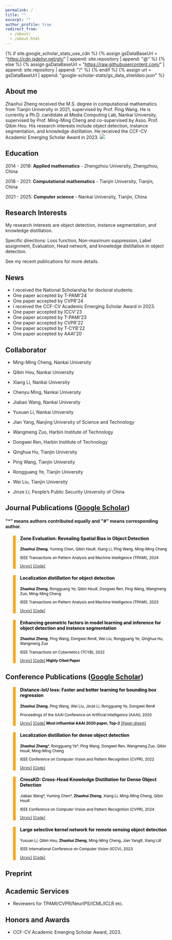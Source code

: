 ```yaml
---
permalink: /
title: ""
excerpt: ""
author_profile: true
redirect_from: 
  - /about/
  - /about.html
---
```


{% if site.google_scholar_stats_use_cdn %}
{% assign gsDataBaseUrl = "https://cdn.jsdelivr.net/gh/" | append: site.repository | append: "@" %}
{% else %}
{% assign gsDataBaseUrl = "https://raw.githubusercontent.com/" | append: site.repository | append: "/" %}
{% endif %}
{% assign url = gsDataBaseUrl | append: "google-scholar-stats/gs_data_shieldsio.json" %}

<span class='anchor' id='about-me'></span>

## About me

Zhaohui Zheng received the M.S. degree in computational mathematics from Tianjin University in 2021, supervised by Prof. Ping Wang.
He is currently a Ph.D. candidate at Media Computing Lab, Nankai University, supervised by Prof. Ming-Ming Cheng and co-supervised by Asso. Prof. Qibin Hou.
His research interests include object detection, instance segmentation, and knowledge distillation.
He received the CCF-CV Academic Emerging Scholar Award in 2023.
 <a href='https://scholar.google.com/citations?user=0X71NDYAAAAJ'><img src="https://img.shields.io/endpoint?url={{ url | url_encode }}&logo=Google%20Scholar&labelColor=f6f6f6&color=9cf&style=flat&label=Citation"></a>

## Education

2014 - 2018: <b>Applied mathematics</b> - Zhengzhou University, Zhengzhou, China

2018 - 2021: <b>Computational mathematics</b> - Tianjin University, Tianjin, China

2021 - 2025: <b>Computer science</b> - Nankai University, Tianjin, China

<span class='anchor' id='-education'></span>

## Research Interests

My research interests are object detection, instance segmentation, and knowledge distillation. 

Specific directions: Loss function, Non-maximum suppression, Label assignment, Evaluation, Head network, and knowledge distillation in object detection.

See my recent publications for more details.

<span class='anchor' id='-new'></span>

## News

+ I received the National Scholarship for doctoral students.
+ One paper accepted by T-PAMI'24
+ One paper accepted by CVPR'24
+ I received the CCF-CV Academic Emerging Scholar Award in 2023.
+ One paper accepted by ICCV'23
+ One paper accepted by T-PAMI'23
+ One paper accepted by CVPR'22
+ One paper accepted by T-CYB'22
+ One paper accepted by AAAI'20

<span class='anchor' id='-collaborator'></span>

## Collaborator

+ Ming-Ming Cheng, Nankai University
+ Qibin Hou, Nankai University
+ Xiang Li, Nankai University
+ Chenyu Ming, Nankai University
+ Jiabao Wang, Nankai University
+ Yuxuan Li, Nankai University
  
+ Jian Yang, Nanjing University of Science and Technology
  
+ Wangmeng Zuo, Harbin Institute of Technology
+ Dongwei Ren, Harbin Institute of Technology
  
+ Qinghua Hu, Tianjin University
+ Ping Wang, Tianjin University
+ Rongguang Ye, Tianjin University
+ Wei Liu, Tianjin University
  
+ Jinze Li, People’s Public Security University of China

<span class='anchor' id='-pub'></span>

## Journal Publications ([Google Scholar](https://scholar.google.com/citations?user=0X71NDYAAAAJ&hl=en))

#### "*" means authors contributed equally and "#" means corresponding author.

<blockquote style="color: black;  border-width: 8px; border-color: orange">   
  <h4>Zone Evaluation: Revealing Spatial Bias in Object Detection</h4>   
  <sub><p style="line-height:15px"> <b>Zhaohui Zheng</b>, Yuming Chen, Qibin Hou#, Xiang Li, Ping Wang, Ming-Ming Cheng</p> 
  <p style="line-height:15px">IEEE Transactions on Pattern Analysis and Machine Intelligence (TPAMI), 2024</p>   
  <p style="line-height:15px"> <a href="https://ieeexplore.ieee.org/abstract/document/10547427">[Arxiv]</a> <a href="https://github.com/Zzh-tju/ZoneEval" class="redlink">[Code]</a> </p>   
  </sub>
</blockquote>

<blockquote style="color: black;  border-width: 8px; border-color: orange">   
  <h4>Localization distillation for object detection</h4>   
  <sub><p style="line-height:15px"> <b>Zhaohui Zheng</b>, Rongguang Ye, Qibin Hou#, Dongwei Ren, Ping Wang, Wangmeng Zuo, Ming-Ming Cheng</p> 
  <p style="line-height:15px">IEEE Transactions on Pattern Analysis and Machine Intelligence (TPAMI), 2023</p>   
  <p style="line-height:15px"> <a href="https://ieeexplore.ieee.org/abstract/document/10052761">[Arxiv]</a> <a href="https://github.com/HikariTJU/LD" class="redlink">[Code]</a> </p>   
  </sub>
</blockquote>

<blockquote style="color: black;  border-width: 8px; border-color: orange">   
  <h4>Enhancing geometric factors in model learning and inference for object detection and instance segmentation</h4>   
  <sub><p style="line-height:15px"> <b>Zhaohui Zheng</b>, Ping Wang, Dongwei Ren#, Wei Liu, Rongguang Ye, Qinghua Hu, Wangmeng Zuo</p> 
  <p style="line-height:15px">IEEE Transactions on Cybernetics (TCYB), 2022</p>   
  <p style="line-height:15px"> <a href="https://ieeexplore.ieee.org/abstract/document/9523600/">[Arxiv]</a> <a href="https://github.com/Zzh-tju/CIoU" class="redlink">[Code]</a> <b>Highly Cited Paper</b> </p>   
  </sub>
</blockquote>

## Conference Publications ([Google Scholar](https://scholar.google.com/citations?user=0X71NDYAAAAJ&hl=en))

<blockquote style="color: black;  border-width: 8px; border-color: orange">   
  <h4>Distance-IoU loss: Faster and better learning for bounding box regression</h4>   
  <sub><p style="line-height:15px"> <b>Zhaohui Zheng</b>, Ping Wang, Wei Liu, Jinze Li, Rongguang Ye, Dongwei Ren#</p> 
  <p style="line-height:15px">Proceedings of the AAAI Conference on Artificial Intelligence (AAAI), 2020</p>   
  <p style="line-height:15px"> <a href="https://doi.org/10.1609/aaai.v34i07.6999">[Arxiv]</a> <a href="https://github.com/Zzh-tju/DIoU">[Code]</a> <b>Most influential AAAI 2020 paper, Top-2</b> <a href="https://www.paperdigest.org/2024/05/most-influential-aaai-papers-2024-05/">[Paper digest]</a> </p>   
  </sub>
</blockquote>

<blockquote style="color: black;  border-width: 8px; border-color: orange">   
  <h4>Localization distillation for dense object detection</h4>   
  <sub><p style="line-height:15px"> <b>Zhaohui Zheng</b>*, Rongguang Ye*, Ping Wang, Dongwei Ren, Wangmeng Zuo, Qibin Hou#, Ming-Ming Cheng</p> 
  <p style="line-height:15px">IEEE Conference on Computer Vision and Pattern Recognition (CVPR), 2022</p>   
  <p style="line-height:15px"> <a href="https://openaccess.thecvf.com/content/CVPR2022/papers/Zheng_Localization_Distillation_for_Dense_Object_Detection_CVPR_2022_paper.pdf">[Arxiv]</a> <a href="https://github.com/HikariTJU/LD">[Code]</a></p>   
  </sub>
</blockquote>

<blockquote style="color: black;  border-width: 8px; border-color: orange">   
  <h4>CrossKD: Cross-Head Knowledge Distillation for Dense Object Detection</h4>   
  <sub><p style="line-height:15px"> Jiabao Wang*, Yuming Chen*, <b>Zhaohui Zheng</b>, Xiang Li, Ming-Ming Cheng, Qibin Hou#</p> 
  <p style="line-height:15px">IEEE Conference on Computer Vision and Pattern Recognition (CVPR), 2024</p>   
  <p style="line-height:15px"> <a href="https://openaccess.thecvf.com/content/CVPR2024/html/Wang_CrossKD_Cross-Head_Knowledge_Distillation_for_Object_Detection_CVPR_2024_paper.html">[Arxiv]</a> <a href="https://github.com/jbwang1997/CrossKD">[Code]</a></p>   
  </sub>
</blockquote>

<blockquote style="color: black;  border-width: 8px; border-color: orange">   
  <h4>Large selective kernel network for remote sensing object detection</h4>   
  <sub><p style="line-height:15px"> Yuxuan Li, Qibin Hou, <b>Zhaohui Zheng</b>, Ming-Ming Cheng, Jian Yang#, Xiang Li#</p> 
  <p style="line-height:15px">IEEE International Conference on Computer Vision (ICCV), 2023</p>   
  <p style="line-height:15px"> <a href="https://openaccess.thecvf.com/content/ICCV2023/html/Li_Large_Selective_Kernel_Network_for_Remote_Sensing_Object_Detection_ICCV_2023_paper.html">[Arxiv]</a> <a href="https://github.com/VCIP-RGBD/DFormer">[Code]</a></p>   
  </sub>
</blockquote>

## Preprint

## Academic Services

+ Reviewers for TPAMI/CVPR/NeurIPS/ICML/ICLR etc.

<span class='anchor' id='-awards'></span>

## Honors and Awards

+ CCF-CV Academic Emerging Scholar Award, 2023.

